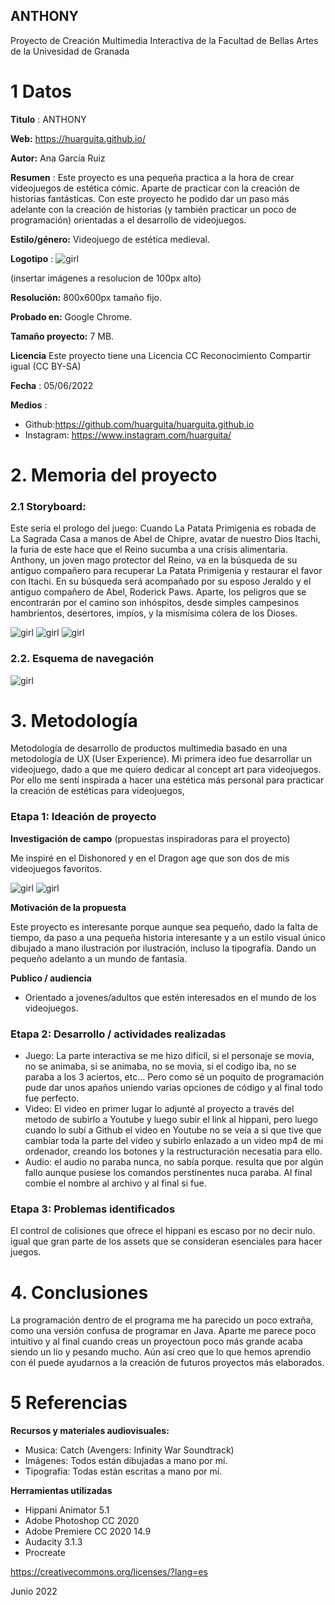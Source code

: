 ## ANTHONY

Proyecto de Creación Multimedia Interactiva de la  Facultad de Bellas Artes de la Univesidad de Granada



# 1 Datos 



**Titulo** : ANTHONY

**Web:**   https://huarguita.github.io/

**Autor:**  Ana García Ruiz

**Resumen** : Este proyecto es una pequeña practica a la hora de crear videojuegos de estética cómic. Aparte de practicar con la creación de historias fantásticas. Con este proyecto he podido dar un paso más adelante con la creación de historias (y también practicar un poco de programación) orientadas a el desarrollo de videojuegos.

**Estilo/género:**  Videojuego de estética medieval.

**Logotipo** : ![girl](https://github.com/huarguita/huarguita.github.io/blob/master/Media/TITULO.png)

(insertar imágenes a resolucion de 100px alto)

**Resolución:** 800x600px tamaño fijo.

**Probado en:**   Google Chrome.

**Tamaño proyecto:** 7 MB. 

**Licencia** Este proyecto tiene una Licencia CC Reconocimiento Compartir igual (CC BY-SA)

**Fecha** : 05/06/2022

**Medios** :

- Github:https://github.com/huarguita/huarguita.github.io
- Instagram: https://www.instagram.com/huarguita/


# 2. Memoria del proyecto 

### 2.1 Storyboard: 
Este sería el prologo del juego:
Cuando La Patata Primigenia es robada de La Sagrada Casa a manos de Abel de Chipre, avatar de nuestro Dios Itachi, la furia de este hace que el Reino sucumba a una crisis alimentaria. Anthony, un joven mago protector del Reino, va en la búsqueda de su antiguo compañero para recuperar La Patata Primigenia y restaurar el favor con Itachi.
En su búsqueda será acompañado por su esposo Jeraldo y el antiguo compañero de Abel, Roderick Paws. Aparte, los peligros que se encontrarán por el camino son inhóspitos, desde simples campesinos hambrientos, desertores, impíos, y la mismísima cólera de los Dioses.

![girl](https://github.com/huarguita/huarguita.github.io/blob/master/Media/Concept.png)
![girl](https://github.com/huarguita/huarguita.github.io/blob/master/Media/SB.png)
![girl](https://github.com/huarguita/huarguita.github.io/blob/master/Media/Panor%C3%A1mica%20y%20Men%C3%BA.jpg)


### 2.2. Esquema de navegación 

![girl](https://github.com/huarguita/huarguita.github.io/blob/master/ANTHONY.jpg)

# 3. Metodología

Metodología de desarrollo de productos multimedia basado en una metodología de UX (User Experience). Mi primera ideo fue desarrollar un videojuego, dado a que me quiero dedicar al concept art para videojuegos. Por ello me sentí inspirada a hacer una estética más personal para practicar la creación de estéticas para videojuegos,


### Etapa 1: Ideación de proyecto

**Investigación de campo** (propuestas inspiradoras para el proyecto)

Me inspiré en el Dishonored y en el Dragon age que son dos de mis videojuegos favoritos.

![girl](https://github.com/huarguita/huarguita.github.io/blob/master/dishonored.jpg)
![girl](https://github.com/huarguita/huarguita.github.io/blob/master/dragon%20age.jpg)


**Motivación de la propuesta** 

Este  proyecto es interesante porque aunque sea pequeño, dado la falta de tiempo, da paso a una pequeña historia interesante y a un estilo visual único dibujado a mano ilustración por ilustración, incluso la tipografía. Dando un pequeño adelanto a un mundo de fantasía.



**Publico / audiencia**

- Orientado a jovenes/adultos que estén interesados en el mundo de los videojuegos.


### Etapa 2: Desarrollo / actividades realizadas

- Juego:
    La parte interactiva se me hizo difícil, si el personaje se movia, no se animaba, si se animaba, no se movia, si el codigo iba, no se paraba a los 3 aciertos, etc... Pero como sé un poquito de programación pude dar unos apaños uniendo varias opciones de código y al final todo fue perfecto.
- Video:
    El video en primer lugar lo adjunté al proyecto a través del metodo de subirlo a Youtube y luego subir el link al hippani, pero luego cuando lo subí a Github el video en Youtube no se veía a si que tive que cambiar toda la parte del video y subirlo enlazado a un video mp4 de mi ordenador, creando los botones y la restructuración necesatia para ello.
- Audio: el audio no paraba nunca, no sabía porque. resulta que por algún fallo aunque pusiese los comandos perstinentes nuca paraba. Al final combíe el nombre al archivo y al final si fue. 



### Etapa 3: Problemas identificados

El control de colisiones que ofrece el hippani es escaso por no decir nulo. igual que gran parte de los assets que se consideran esenciales para hacer juegos.


# 4. Conclusiones 

La programación dentro de el programa me ha parecido un poco extraña, como una versión confusa de programar en Java. Aparte me parece poco intuitivo y al final cuando creas un proyectoun poco más grande acaba siendo un lio y pesando mucho. Aún así creo que lo que hemos aprendio con él puede ayudarnos a la creación de futuros proyectos más elaborados.


# 5 Referencias 


**Recursos y materiales audiovisuales:**

* Musica: Catch (Avengers: Infinity War Soundtrack)  
* Imágenes: Todos están dibujadas a mano por mí.
* Tipografía: Todas están escritas a mano por mí.

**Herramientas utilizadas**

- Hippani Animator 5.1
- Adobe Photoshop CC 2020
- Adobe Premiere CC 2020 14.9
- Audacity 3.1.3
- Procreate


https://creativecommons.org/licenses/?lang=es


Junio 2022
